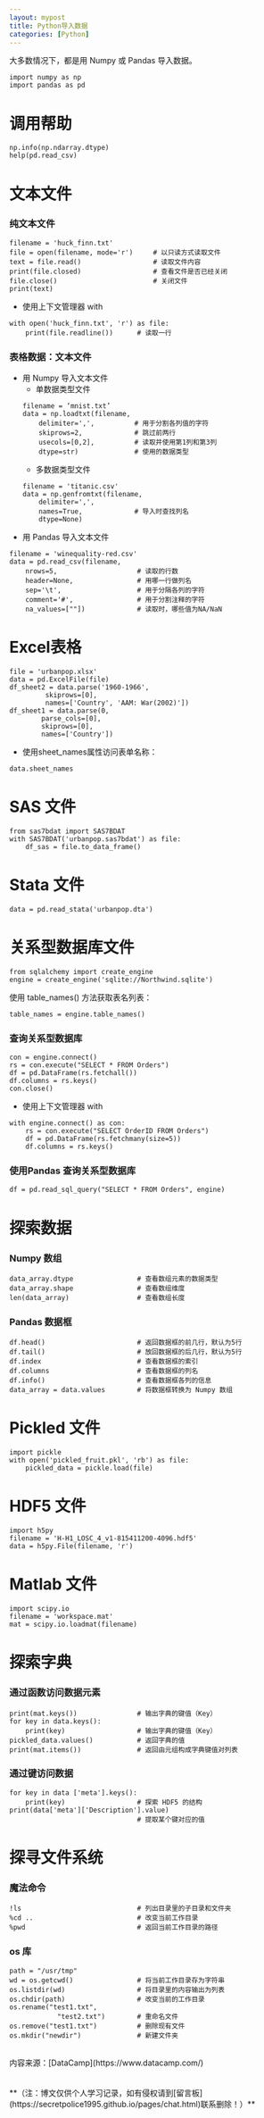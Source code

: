 ```yaml
---
layout: mypost
title: Python导入数据
categories: [Python]
---
```

 
大多数情况下，都是用 Numpy 或 Pandas 导入数据。                                    
```
import numpy as np  
import pandas as pd                                 
```

# 调用帮助    
```
np.info(np.ndarray.dtype)  
help(pd.read_csv)
```

# 文本文件    
### 纯文本文件  
```
filename = 'huck_finn.txt'  
file = open(filename, mode='r')     # 以只读方式读取文件  
text = file.read()                  # 读取文件内容  
print(file.closed)                  # 查看文件是否已经关闭  
file.close()                        # 关闭文件  
print(text)	
```
- 使用上下文管理器 with  
```
with open('huck_finn.txt', 'r') as file:
    print(file.readline())      # 读取一行
```

### 表格数据：文本文件    
- 用 Numpy 导入文本文件    
    - 单数据类型文件  
    ```
    filename = ‘mnist.txt’
    data = np.loadtxt(filename,
        delimiter=',',          # 用于分割各列值的字符
        skiprows=2,             # 跳过前两行
        usecols=[0,2],          # 读取并使用第1列和第3列
        dtype=str)              # 使用的数据类型
    ```
    - 多数据类型文件  
    ```
    filename = 'titanic.csv'
    data = np.genfromtxt(filename,
        delimiter=',',
        names=True,             # 导入时查找列名
        dtype=None)
    ```
- 用 Pandas 导入文本文件    
```
filename = 'winequality-red.csv'
data = pd.read_csv(filename, 
    nrows=5,                    # 读取的行数
    header=None,                # 用哪一行做列名
    sep='\t',                   # 用于分隔各列的字符
    comment='#',                # 用于分割注释的字符
    na_values=[""])             # 读取时，哪些值为NA/NaN
```

# Excel表格  
```
file = 'urbanpop.xlsx'
data = pd.ExcelFile(file)
df_sheet2 = data.parse('1960-1966', 
         skiprows=[0],
         names=['Country', 'AAM: War(2002)'])
df_sheet1 = data.parse(0,
        parse_cols=[0],
        skiprows=[0],
        names=['Country'])
```
- 使用sheet_names属性访问表单名称：  
```
data.sheet_names
```

# SAS 文件  
```
from sas7bdat import SAS7BDAT
with SAS7BDAT('urbanpop.sas7bdat') as file:
    df_sas = file.to_data_frame()
```

# Stata 文件  
```
data = pd.read_stata('urbanpop.dta')
```

# 关系型数据库文件  
```
from sqlalchemy import create_engine
engine = create_engine('sqlite://Northwind.sqlite')
```
使用 table_names() 方法获取表名列表：  
```
table_names = engine.table_names()
```
### 查询关系型数据库  
```
con = engine.connect()
rs = con.execute("SELECT * FROM Orders")
df = pd.DataFrame(rs.fetchall())
df.columns = rs.keys()
con.close()
```
- 使用上下文管理器 with  
```
with engine.connect() as con:
    rs = con.execute("SELECT OrderID FROM Orders")
    df = pd.DataFrame(rs.fetchmany(size=5))
    df.columns = rs.keys()
```

### 使用Pandas 查询关系型数据库  
```
df = pd.read_sql_query("SELECT * FROM Orders", engine)
```

# 探索数据  
### Numpy 数组  
```
data_array.dtype                # 查看数组元素的数据类型
data_array.shape                # 查看数组维度
len(data_array)                 # 查看数组长度
```
### Pandas 数据框  
```
df.head()                       # 返回数据框的前几行，默认为5行
df.tail()                       # 放回数据框的后几行，默认为5行
df.index                        # 查看数据框的索引
df.columns                      # 查看数据框的列名
df.info()                       # 查看数据框各列的信息
data_array = data.values        # 将数据框转换为 Numpy 数组
```

# Pickled 文件  
```
import pickle
with open('pickled_fruit.pkl', 'rb') as file:
    pickled_data = pickle.load(file)
```

# HDF5 文件  
```
import h5py
filename = 'H-H1_LOSC_4_v1-815411200-4096.hdf5'
data = h5py.File(filename, 'r')
```

# Matlab 文件  
```
import scipy.io
filename = 'workspace.mat'
mat = scipy.io.loadmat(filename)
```

# 探索字典  
### 通过函数访问数据元素  
```
print(mat.keys())               # 输出字典的键值（Key）
for key in data.keys(): 
    print(key)                  # 输出字典的键值（Key）
pickled_data.values()           # 返回字典的值
print(mat.items())              # 返回由元组构成字典键值对列表
```
### 通过键访问数据  
```
for key in data ['meta'].keys(): 
    print(key)                  # 探索 HDF5 的结构
print(data['meta']['Description'].value) 
                                # 提取某个键对应的值
```

# 探寻文件系统  
### 魔法命令  
```
!ls                             # 列出目录里的子目录和文件夹
%cd ..                          # 改变当前工作目录
%pwd                            # 返回当前工作目录的路径
```
### os 库  
```
path = "/usr/tmp"
wd = os.getcwd()                # 将当前工作目录存为字符串
os.listdir(wd)                  # 将目录里的内容输出为列表
os.chdir(path)                  # 改变当前的工作目录
os.rename("test1.txt", 
            "test2.txt")        # 重命名文件
os.remove("test1.txt")          # 删除现有文件
os.mkdir("newdir")              # 新建文件夹

```

<br/>
内容来源：[DataCamp](https://www.datacamp.com/)
<br/>
<br/>
<br/>
**（注：博文仅供个人学习记录，如有侵权请到[留言板](https://secretpolice1995.github.io/pages/chat.html)联系删除！）**
<br/>
